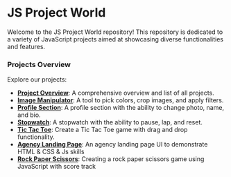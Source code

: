 # JS Project World

Welcome to the JS Project World repository! This repository is dedicated to a variety of JavaScript projects aimed at showcasing diverse functionalities and features.

### Projects Overview

Explore our projects:

- [**Project Overview**](https://rexlinus.github.io/JS-Project-World/): A comprehensive overview and list of all projects.
- [**Image Manipulator**](https://rexlinus.github.io/JS-Project-World/imageManipulator/index.html): A tool to pick colors, crop images, and apply filters.
- [**Profile Section**](https://rexlinus.github.io/JS-Project-World/profileSection/index.html): A profile section with the ability to change photo, name, and bio.
- [**Stopwatch**](https://rexlinus.github.io/JS-Project-World/stopwatch/index.html): A stopwatch with the ability to pause, lap, and reset.
- [**Tic Tac Toe**](https://rexlinus.github.io/JS-Project-World/ticTacToe/index.html): Create a Tic Tac Toe game with drag and drop functionality.
- [**Agency Landing Page**](https://rexlinus.github.io/JS-Project-World/agencyLandingPage/index.html): An agency landing page UI to demonstrate HTML & CSS & Js skills
- [**Rock Paper Scissors**](https://rexlinus.github.io/JS-Project-World/rockPaperScissors/index.html): Creating a rock paper scissors game using JavaScript with score track
